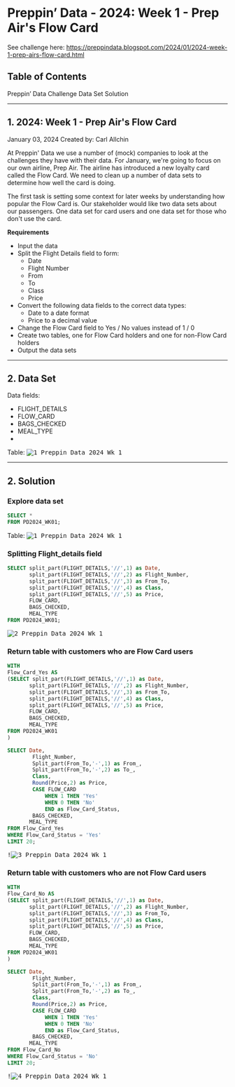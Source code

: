 # Preppin’ Data - 2024: Week 1 - Prep Air's Flow Card

See challenge here: https://preppindata.blogspot.com/2024/01/2024-week-1-prep-airs-flow-card.html 

## Table of Contents

Preppin’ Data Challenge
Data Set
Solution

***
## 1. 2024: Week 1 - Prep Air's Flow Card

January 03, 2024
Created by: Carl Allchin

At Preppin' Data we use a number of (mock) companies to look at the challenges they have with their data. For January, we're going to focus on our own airline, Prep Air. The airline has introduced a new loyalty card called the Flow Card. We need to clean up a number of data sets to determine how well the card is doing. 

The first task is setting some context for later weeks by understanding how popular the Flow Card is. Our stakeholder would like two data sets about our passengers. One data set for card users and one data set for those who don't use the card. 

**Requirements**
- Input the data
- Split the Flight Details field to form:
  - Date
  - Flight Number
  - From
  - To
  - Class
  - Price
- Convert the following data fields to the correct data types:
  - Date to a date format
  - Price to a decimal value
- Change the Flow Card field to Yes / No values instead of 1 / 0
- Create two tables, one for Flow Card holders and one for non-Flow Card holders
- Output the data sets
***
## 2. Data Set

Data fields:
- FLIGHT_DETAILS
- FLOW_CARD
- BAGS_CHECKED
- MEAL_TYPE
- 
Table:
<kbd>![1 Preppin Data 2024 Wk 1](https://github.com/mbellamybb/Preppin_Data_Challenges_SQL_Python/assets/95842597/196b81a1-bde2-4423-878f-8b5adc78a761)
  <kbd>


***
## 2. Solution

### Explore data set
````sql
SELECT *
FROM PD2024_WK01;
````
Table:
<kbd>![1 Preppin Data 2024 Wk 1](https://github.com/mbellamybb/Preppin_Data_Challenges_SQL_Python/assets/95842597/196b81a1-bde2-4423-878f-8b5adc78a761)
  <kbd>


### Splitting Flight_details field
````sql
SELECT split_part(FLIGHT_DETAILS,'//',1) as Date,
       split_part(FLIGHT_DETAILS,'//',2) as Flight_Number,
       split_part(FLIGHT_DETAILS,'//',3) as From_To,
       split_part(FLIGHT_DETAILS,'//',4) as Class,
       split_part(FLIGHT_DETAILS,'//',5) as Price,
       FLOW_CARD,
       BAGS_CHECKED,
       MEAL_TYPE      
FROM PD2024_WK01;
````
<kbd>![2 Preppin Data 2024 Wk 1](https://github.com/mbellamybb/Preppin_Data_Challenges_SQL_Python/assets/95842597/d83adc3c-a979-45c9-acb6-898d7a93f1b6)
 <kbd>

### Return table with customers who are Flow Card users
````sql
WITH
Flow_Card_Yes AS
(SELECT split_part(FLIGHT_DETAILS,'//',1) as Date,
       split_part(FLIGHT_DETAILS,'//',2) as Flight_Number,
       split_part(FLIGHT_DETAILS,'//',3) as From_To,
       split_part(FLIGHT_DETAILS,'//',4) as Class,
       split_part(FLIGHT_DETAILS,'//',5) as Price,
       FLOW_CARD,
       BAGS_CHECKED,
       MEAL_TYPE      
FROM PD2024_WK01
)

SELECT Date,
        Flight_Number,
        Split_part(From_To,'-',1) as From_,
        Split_part(From_To,'-',2) as To_,
        Class,
        Round(Price,2) as Price,
        CASE FLOW_CARD
            WHEN 1 THEN 'Yes'
            WHEN 0 THEN 'No'
            END as Flow_Card_Status,
        BAGS_CHECKED,
       MEAL_TYPE      
FROM Flow_Card_Yes
WHERE Flow_Card_Status = 'Yes'
LIMIT 20;
````
<kbd>!![3 Preppin Data 2024 Wk 1](https://github.com/mbellamybb/Preppin_Data_Challenges_SQL_Python/assets/95842597/89f64296-dc34-4464-a794-0b7649541926)
<kdb>

### Return table with customers who are not Flow Card users
````sql
WITH
Flow_Card_No AS
(SELECT split_part(FLIGHT_DETAILS,'//',1) as Date,
       split_part(FLIGHT_DETAILS,'//',2) as Flight_Number,
       split_part(FLIGHT_DETAILS,'//',3) as From_To,
       split_part(FLIGHT_DETAILS,'//',4) as Class,
       split_part(FLIGHT_DETAILS,'//',5) as Price,
       FLOW_CARD,
       BAGS_CHECKED,
       MEAL_TYPE      
FROM PD2024_WK01
)

SELECT Date,
        Flight_Number,
        Split_part(From_To,'-',1) as From_,
        Split_part(From_To,'-',2) as To_,
        Class,
        Round(Price,2) as Price,
        CASE FLOW_CARD
            WHEN 1 THEN 'Yes'
            WHEN 0 THEN 'No'
            END as Flow_Card_Status,
        BAGS_CHECKED,
       MEAL_TYPE      
FROM Flow_Card_No
WHERE Flow_Card_Status = 'No'
LIMIT 20;
````
<kbd>!![4 Preppin Data 2024 Wk 1](https://github.com/mbellamybb/Preppin_Data_Challenges_SQL_Python/assets/95842597/ed7a8d65-bce2-4db2-a21a-05f174177d60)<kdb>



